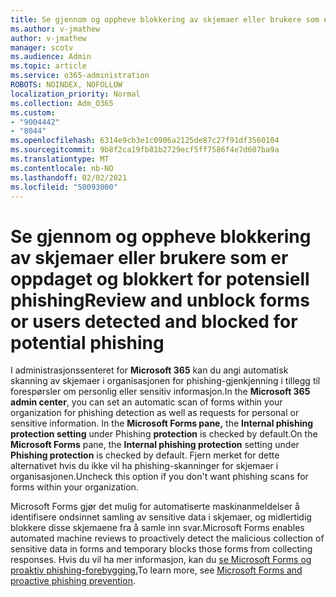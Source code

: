 ```yaml
---
title: Se gjennom og oppheve blokkering av skjemaer eller brukere som er oppdaget og blokkert for potensiell phishing
ms.author: v-jmathew
author: v-jmathew
manager: scotv
ms.audience: Admin
ms.topic: article
ms.service: o365-administration
ROBOTS: NOINDEX, NOFOLLOW
localization_priority: Normal
ms.collection: Adm_O365
ms.custom:
- "9004442"
- "8044"
ms.openlocfilehash: 6314e9cb3e1c0906a2125de87c27f91df3560104
ms.sourcegitcommit: 9b8f2ca19fb81b2729ecf5ff7586f4e7d607ba9a
ms.translationtype: MT
ms.contentlocale: nb-NO
ms.lasthandoff: 02/02/2021
ms.locfileid: "50093000"
---
```

# <a name="review-and-unblock-forms-or-users-detected-and-blocked-for-potential-phishing"></a><span data-ttu-id="839bd-102">Se gjennom og oppheve blokkering av skjemaer eller brukere som er oppdaget og blokkert for potensiell phishing</span><span class="sxs-lookup"><span data-stu-id="839bd-102">Review and unblock forms or users detected and blocked for potential phishing</span></span>

<span data-ttu-id="839bd-103">I administrasjonssenteret for **Microsoft 365** kan du angi automatisk skanning av skjemaer i organisasjonen for phishing-gjenkjenning i tillegg til forespørsler om personlig eller sensitiv informasjon.</span><span class="sxs-lookup"><span data-stu-id="839bd-103">In the **Microsoft 365 admin center**, you can set an automatic scan of forms within your organization for phishing detection as well as requests for personal or sensitive information.</span></span> <span data-ttu-id="839bd-104">In the **Microsoft Forms pane,** the **Internal phishing protection setting** under Phishing **protection** is checked by default.</span><span class="sxs-lookup"><span data-stu-id="839bd-104">On the **Microsoft Forms** pane, the **Internal phishing protection** setting under **Phishing protection** is checked by default.</span></span> <span data-ttu-id="839bd-105">Fjern merket for dette alternativet hvis du ikke vil ha phishing-skanninger for skjemaer i organisasjonen.</span><span class="sxs-lookup"><span data-stu-id="839bd-105">Uncheck this option if you don't want phishing scans for forms within your organization.</span></span>

<span data-ttu-id="839bd-106">Microsoft Forms gjør det mulig for automatiserte maskinanmeldelser å identifisere ondsinnet samling av sensitive data i skjemaer, og midlertidig blokkere disse skjemaene fra å samle inn svar.</span><span class="sxs-lookup"><span data-stu-id="839bd-106">Microsoft Forms enables automated machine reviews to proactively detect the malicious collection of sensitive data in forms and temporary blocks those forms from collecting responses.</span></span> <span data-ttu-id="839bd-107">Hvis du vil ha mer informasjon, kan du [se Microsoft Forms og proaktiv phishing-forebygging.](https://support.microsoft.com/office/microsoft-forms-and-proactive-phishing-prevention-b3950a20-296d-4e8e-96f5-594ced998a90)</span><span class="sxs-lookup"><span data-stu-id="839bd-107">To learn more, see [Microsoft Forms and proactive phishing prevention](https://support.microsoft.com/office/microsoft-forms-and-proactive-phishing-prevention-b3950a20-296d-4e8e-96f5-594ced998a90).</span></span>
